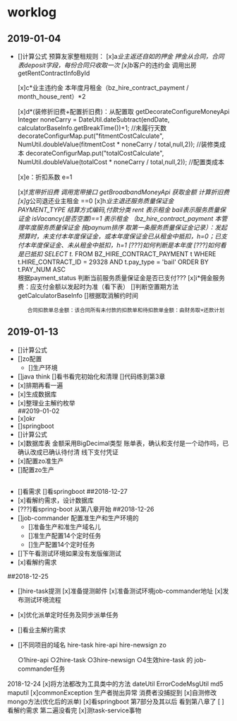 # worklog
## 2019-01-04
* []计算公式
预算友家整租规则：
     [x]a*业主返还自如的押金 
         押金从合同，合同表deposit字段，每份合同只收取一次
     [x]b*客户的违约金  调用出房getRentContractInfoById
         
     [x]c*业主违约金  本年度月租金（bz_hire_contract_payment / month_house_rent）*2 
     
     [x]d*(装修折旧费+配置折旧费)：从配置取  getDecorateConfigureMoneyApi
          Integer noneCarry = DateUtil.dateSubtract(endDate, calculatorBaseInfo.getBreakTime())+1;  //未履行天数
          decorateConfigurMap.put("fitmentCostCalculate", NumUtil.doubleValue(fitmentCost * noneCarry / total,null,2));    //装修类成本
          decorateConfigurMap.put("totalCostCalculate", NumUtil.doubleValue(totalCost * noneCarry / total,null,2));        //配置类成本
          
     [x]e：折扣系数   e=1
     
     [x]f*宽带折旧费
          调用宽带接口  getBroadbandMoneyApi 获取金额 计算折旧费
     [x]g*公司退还业主租金
          ==0
     [x]h*业主退还服务质量保证金  
          PAYMENT_TYPE 结算方式编码,付款分类 rent 表示租金  bail表示服务质量保证金  isVacancy(是否空置)==1 表示租金 
          （bz_hire_contract_payment 本管理年度服务质量保证金 按paynum排序 取第一条服务质量保证金记录）：发起预算时，未支付本年度保证金，或本年度保证金已从租金中抵扣，h=0；已支付本年度保证金、未从租金中抵扣，h=1
          [???]如何判断是本年度
          [???]如何看是已抵扣
             SELECT  t.* FROM  BZ_HIRE_CONTRACT_PAYMENT  t  WHERE t.HIRE_CONTRACT_ID = 29328 AND t.pay_type = 'bail'  ORDER BY  t.PAY_NUM ASC   
             根据payment_status 判断当前服务质量保证金是否已支付???
     [x]i*佣金服务费：应支付金额以发起时为准（看下表）
         []判断空置期方法 getCalculatorBaseInfo
            []根据取消解约时间
          
         合同扣款单总金额：该合同所有未付款的扣款单和待扣款单金额：由财务取+还款计划   
               
## 2019-01-13
* []计算公式
* []zo配置
    * []生产环境
* []java think 
    []看书看完初始化和清理
    []代码练到第3章
* [x]排期再看一遍  
* [x]生成数据库
* [x]整理业主解约枚举  
##2019-01-02
* [x]okr
* []springboot
* []计算公式
* [x]数据库表
     金额采用BigDecimal类型
     账单表，确认和支付是一个动作吗，已确认改成已确认待付清
     线下支付凭证
* [x]配置zo准生产
* []配置zo生产    
##
* []看需求
  []看springboot
##2018-12-27
* [x]看解约需求，设计数据库
* [???]看spring-boot 从第八章开始
##2018-12-26
* []job-commander 配置准生产和生产环境的
   * []准备生产和准生产域名儿
   * []准生产配置14个定时任务
   * []生产配置14个定时任务
* []下午看测试环境如果没有发版催测试
* [x]看解约需求   

##2018-12-25
* []hire-task提测
  [x]准备提测邮件
  [x]准备测试环境job-commander地址
  [x]发布测试环境流程
* [x]优化派单定时任务及同步派单任务  
* []看业主解约需求  
* []不同项目的域名
   hire-task
   hire-api
   hire-newsign
   zo
   
   ○1hire-api 
   ○2hire-task
   ○3hire-newsign
   ○4生效hire-task 的 job-commander任务

    


2018-12-24
[x]将方法都改为工具类中的方法
dateUtil  ErrorCodeMsgUtil  md5 maputil
[x]commonException  生产者抛出异常      消费者没捕捉到
[x]自测修改mongo方法(优化后的派单)
[x]看springboot  第7部分及其以后 看到第八章了
[ ]看解约需求    第二遍没看完
[x]测task-service事物 
